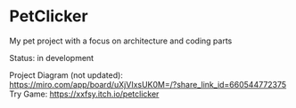 # PetClicker
My pet project with a focus on architecture and coding parts

Status: in development

Project Diagram (not updated): https://miro.com/app/board/uXjVIxsUK0M=/?share_link_id=660544772375
Try Game: https://xxfsy.itch.io/petclicker